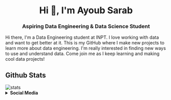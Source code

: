 <h1 align="center">Hi 👋, I'm Ayoub Sarab</h1>
<h3 align="center">Aspiring Data Engineering & Data Science Student</h3>

Hi there, I'm a Data Engineering student at INPT. I love working with data and want to get better at it. This is my GitHub where I make new projects to learn more about data engineering. I'm really interested in finding new ways to use and understand data. Come join me as I keep learning and making cool data projects!

## Github Stats
<div>
  <img alt="stats" src="https://github-readme-stats.vercel.app/api?username=Aysr01&show_icons=true&theme=dark&hide_border=true">
</div>

<details>
<summary><b>Social Media</b></summary><br>

- **[Email](az.ayoubsarab2002@gmail.com)**
- **[LinkedIn](https://www.linkedin.com/in/ayoub-sarab-310a5b191/)**

</details>
